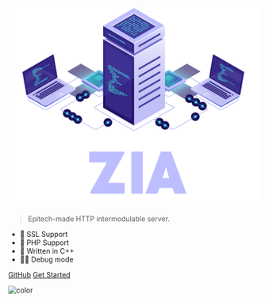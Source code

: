 <div class="zia-logo">
  <div class="logo"></div>
</div>

![logo](assets/logo-Zia.png)

> Epitech-made HTTP intermodulable server.

- 🔐 SSL Support
- 🐘 PHP Support
- 🤖 Written in C++
- 👷🏻 Debug mode

<div class="buttons">
  <a href="https://github.com/baylesa-dev/Zia" target="_blank"><span>GitHub</span></a>
  <a href="#/README"><span>Get Started</span></a>
</div>

![color](#ffffff)